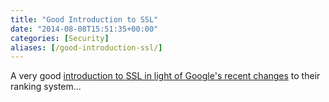 ```yaml
---
title: "Good Introduction to SSL"
date: "2014-08-08T15:51:35+00:00"
categories: [Security]
aliases: [/good-introduction-ssl/]
---
```


A very good [introduction to SSL in light of Google's recent changes](https://timnash.co.uk/guessing-ssl-questions/) to their ranking system...
